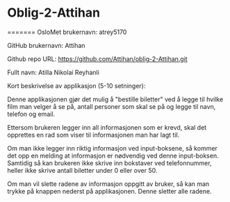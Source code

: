 # Oblig-2-Attihan

======= OsloMet brukernavn: atrey5170

GitHub brukernavn: Attihan

Github repo URL: https://github.com/Attihan/oblig-2-Attihan.git

Fullt navn: Atilla Nikolai Reyhanli

Kort beskrivelse av applikasjon (5-10 setninger):

Denne applikasjonen gjør det mulig å "bestille biletter" ved å legge til hvilke film man velger å se på, antall personer som skal se på og legge til navn, telefon og email.

Ettersom brukeren legger inn all informasjonen som er krevd, skal det opprettes en rad som viser til informasjonen man har lagt til.

Om man ikke legger inn riktig informasjon ved input-boksene, så kommer det opp en melding at informasjon er nødvendig ved denne input-boksen. Samtidig så kan brukeren ikke skrive inn bokstaver ved telefonnummer, heller ikke skrive antall biletter under 0 eller over 50.

Om man vil slette radene av informasjon oppgitt av bruker, så kan man trykke på knappen nederst på applikasjonen. Denne sletter alle radene.